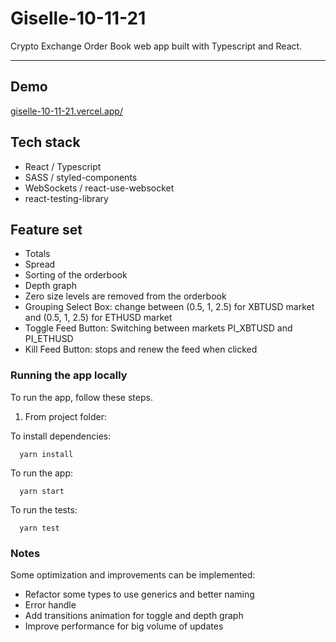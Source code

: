 # Giselle-10-11-21
Crypto Exchange Order Book web app built with Typescript and React.

<hr />

## Demo
[giselle-10-11-21.vercel.app/](https://giselle-10-11-21.vercel.app/)

## Tech stack
 - React / Typescript
 - SASS / styled-components
 - WebSockets / react-use-websocket
 - react-testing-library
## Feature set
 - Totals
 - Spread
 - Sorting of the orderbook
 - Depth graph
 - Zero size levels are removed from the orderbook
 - Grouping Select Box: change between (0.5, 1, 2.5) for XBTUSD market and (0.5, 1, 2.5) for ETHUSD market
 - Toggle Feed Button: Switching between markets PI_XBTUSD and PI_ETHUSD
 - Kill Feed Button: stops and renew the feed when clicked
### Running the app locally

To run the app, follow these steps.

1. From project folder:

To install dependencies:
```shell
  yarn install
```
To run the app:

```shell
  yarn start
```

To run the tests:

```shell
  yarn test
```

### Notes
Some optimization and improvements can be implemented:

- Refactor some types to use generics and better naming
- Error handle
- Add transitions animation for toggle and depth graph
- Improve performance for big volume of updates
